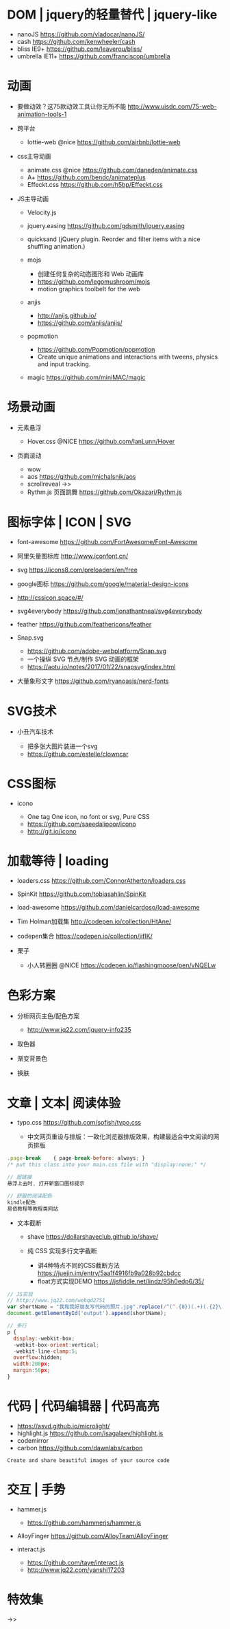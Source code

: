 # DOM | jquery的轻量替代 | jquery-like 

- nanoJS https://github.com/vladocar/nanoJS/
- cash https://github.com/kenwheeler/cash
- bliss IE9+ https://github.com/leaverou/bliss/
- umbrella IE11+ https://github.com/franciscop/umbrella


# 动画

- 要做动效？这75款动效工具让你无所不能 <http://www.uisdc.com/75-web-animation-tools-1>
- 跨平台
  - lottie-web @nice https://github.com/airbnb/lottie-web
- css主导动画
  - animate.css @nice https://github.com/daneden/animate.css
  - A+ https://github.com/bendc/animateplus  
  - Effeckt.css <https://github.com/h5bp/Effeckt.css>

- JS主导动画
  - Velocity.js
  - jquery.easing <https://github.com/gdsmith/jquery.easing>
  - quicksand (jQuery plugin. Reorder and filter items with a nice shuffling animation.)  
  - mojs

    - 创建任何复杂的动态图形和 Web 动画库
    - <https://github.com/legomushroom/mojs>
    - motion graphics toolbelt for the web 
  - anjis 
    - <http://anijs.github.io/>
    - https://github.com/anijs/anijs/
  - popmotion 
    - <https://github.com/Popmotion/popmotion>
    - Create unique animations and interactions with tweens, physics and input tracking.
  - magic https://github.com/miniMAC/magic


# 场景动画

- 元素悬浮
  - Hover.css @NICE <https://github.com/IanLunn/Hover>

- 页面滚动

  - wow
  - aos <https://github.com/michalsnik/aos>
  - scrollreveal ->>
  - Rythm.js 页面跳舞 https://github.com/Okazari/Rythm.js


# 图标字体 | ICON | SVG

- font-awesome <https://github.com/FortAwesome/Font-Awesome>
- 阿里矢量图标库 <http://www.iconfont.cn/>
- svg <https://icons8.com/preloaders/en/free>
- google图标 <https://github.com/google/material-design-icons>
- <http://cssicon.space/#/>
- svg4everybody <https://github.com/jonathantneal/svg4everybody>
- feather <https://github.com/feathericons/feather>
- Snap.svg

  - <https://github.com/adobe-webplatform/Snap.svg>
  - 一个操纵 SVG 节点/制作 SVG 动画的框架
  - <https://aotu.io/notes/2017/01/22/snapsvg/index.html>

- 大量象形文字 <https://github.com/ryanoasis/nerd-fonts>

# SVG技术

- 小丑汽车技术

  - 把多张大图片装进一个svg
  - <https://github.com/estelle/clowncar>


# CSS图标

- icono 

  - One tag One icon, no font or svg, Pure CSS
  - https://github.com/saeedalipoor/icono
  - http://git.io/icono

# 加载等待 | loading

- loaders.css https://github.com/ConnorAtherton/loaders.css
- SpinKit <https://github.com/tobiasahlin/SpinKit>
- load-awesome https://github.com/danielcardoso/load-awesome
- Tim Holman加载集 <http://codepen.io/collection/HtAne/>
- codepen集合 <https://codepen.io/collection/jifIK/>
- 栗子

  - 小人转圈圈 @NICE <https://codepen.io/flashingmoose/pen/vNQELw>


# 色彩方案

- 分析网页主色/配色方案

  - <http://www.jq22.com/jquery-info235>

- 取色器
- 渐变背景色
- 换肤

# 文章 | 文本| 阅读体验 


- typo.css <https://github.com/sofish/typo.css>

  - 中文网页重设与排版：一致化浏览器排版效果，构建最适合中文阅读的网页排版
  
```javascript
.page-break    { page-break-before: always; }
/* put this class into your main.css file with "display:none;" */
```

```js
// 超链接
悬浮上去时, 打开新窗口图标提示

// 舒服的阅读配色
kindle配色
易佰教程等教程类网站
```

- 文本截断

  - shave <https://dollarshaveclub.github.io/shave/>

  - 纯 CSS 实现多行文字截断

    - 讲4种特点不同的CSS截断方法 <https://juejin.im/entry/5aa1f4916fb9a028b92cbdcc>
    - float方式实现DEMO <https://jsfiddle.net/lindz/95h0edp6/35/>


```javascript
// JS实现
// http://www.jq22.com/webqd2751
var shortName = "我和我好朋友写代码的照片.jpg".replace(/^(^.{8})(.+)(.{2}\.+\w+$)$/g, "$1...$3");
document.getElementById('output').append(shortName);

// 多行
p {
  display:-webkit-box;
  -webkit-box-orient:vertical;
  -webkit-line-clamp:5;
  overflow:hidden;
  width:200px;
  margin:50px;
}
```

# 代码 | 代码编辑器 | 代码高亮

- <https://asvd.github.io/microlight/>
- highlight.js https://github.com/isagalaev/highlight.js
- codemirror
- carbon https://github.com/dawnlabs/carbon

```
Create and share beautiful images of your source code
```

# 交互 | 手势

- hammer.js 

    - https://github.com/hammerjs/hammer.js
- AlloyFinger https://github.com/AlloyTeam/AlloyFinger
- interact.js

  - <https://github.com/taye/interact.js>
  - <http://www.jq22.com/yanshi17203>

# 特效集

->>